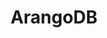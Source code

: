 ---
title: ArangoDB
categories: 
  - database
docs:
  - id: java
    url: https://github.com/GoodforGod/arangodb-testcontainers
    isThirdParty: true
    example: |
      ```java
      @Container
      private static final ArangoContainer container = new ArangoContainer()
        .withoutAuth();
      ```
  - id: nodejs
    url: https://node.testcontainers.org/modules/arangodb/
    example: |
      ```javascript
      const container = await new ArangoDBContainer().start();
      ```
description: |
  ArangoDB is a free and open-source native graph database system. It supports three data models; graphs, JSON documents, and key/value.
---